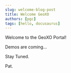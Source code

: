 ```yaml
---
slug: welcome-blog-post
title: Welcome GeoXO
authors: [pgc]
tags: [hello, docusaurus]
---
```

Welcome to the GeoXO Portal!

Demos are coming...

Stay Tuned.

Pat.